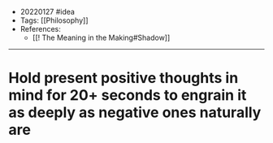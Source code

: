 - 20220127 #idea
- Tags: [[Philosophy]]
- References:
	- [[! The Meaning in the Making#Shadow]]

---

# Hold present positive thoughts in mind for 20+ seconds to engrain it as deeply as negative ones naturally are